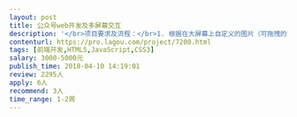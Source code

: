 ```yaml
---                
layout: post       
title: 公众号web开发及多屏幕交互           
description: '</br>项目要求及流程：</br>1. 根据在大屏幕上自定义的图片（可拖拽的多个控件组成的图片）进行前端html5渲染；</br>2. 开发基于web端的应用，并嵌入到微信公众号；</br>3. 用户可以通过扫码等方式在手机上获取到在大屏幕自定义的图片内容。</br></br>人员要求：</br>1. 前期配合设计及动画进行开发对接；</br>2. 需要能够时间稳定快速反馈；</br>3. 需要配合硬件进行现场调试。</br>'     
contenturl: https://pro.lagou.com/project/7200.html      
tags: [前端开发,HTML5,JavaScript,CSS3]            
salary: 3000-5000元          
publish_time: 2018-04-10 14:19:01         
review: 2295人                   
apply: 6人                   
recommend: 3人                   
time_range: 1-2周              
---                 
```

